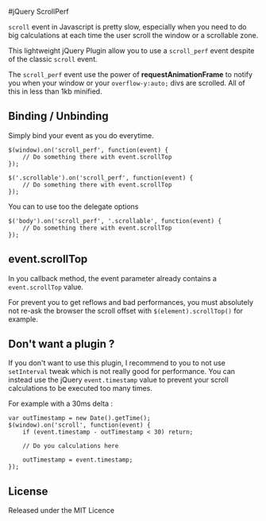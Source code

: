 #jQuery ScrollPerf



`scroll` event in Javascript is pretty slow, especially when you need to do big calculations at each time the user scroll the window or a scrollable zone.

This lightweight jQuery Plugin allow you to use a `scroll_perf` event despite of the classic `scroll` event.

The `scroll_perf` event use the power of **requestAnimationFrame** to notify you when your window or your `overflow-y:auto;` divs are scrolled. All of this in less than 1kb minified.




## Binding / Unbinding

Simply bind your event as you do everytime.

    $(window).on('scroll_perf', function(event) {
        // Do something there with event.scrollTop
    });
    
    $('.scrollable').on('scroll_perf', function(event) {
        // Do something there with event.scrollTop
    }); 

You can to use too the delegate options
    
    $('body').on('scroll_perf', '.scrollable', function(event) {
        // Do something there with event.scrollTop
    });
    
    
## event.scrollTop

In you callback method, the event parameter already contains a `event.scrollTop` value.

For prevent you to get reflows and bad performances, you must absolutely not re-ask the browser the scroll offset with `$(element).scrollTop()` for example.



## Don't want a plugin ?

If you don't want to use this plugin, I recommend to you to not use `setInterval` tweak which is not really good for performance. You can instead use the jQuery `event.timestamp` value to prevent your scroll calculations to be executed too many times.

For example with a 30ms delta :
    
    var outTimestamp = new Date().getTime();
    $(window).on('scroll', function(event) {
        if (event.timestamp - outTimestamp < 30) return;
        
        // Do you calculations here
        
        outTimestamp = event.timestamp;
    });


## License

Released under the MIT Licence
